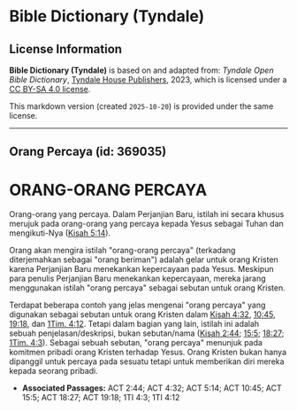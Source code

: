 # Bible Dictionary (Tyndale)

## License Information

**Bible Dictionary (Tyndale)** is based on and adapted from: _Tyndale Open Bible Dictionary_, [Tyndale House Publishers](https://tyndaleopenresources.com/), 2023, which is licensed under a [CC BY-SA 4.0 license](https://creativecommons.org/licenses/by-sa/4.0/legalcode.en).

This markdown version (created `2025-10-20`) is provided under the same license.



--------------------------------

## Orang Percaya (id: 369035)

ORANG\-ORANG PERCAYA
====================

Orang\-orang yang percaya. Dalam Perjanjian Baru, istilah ini secara khusus merujuk pada orang\-orang yang percaya kepada Yesus sebagai Tuhan dan mengikuti\-Nya ([Kisah 5:14](https://ref.ly/Acts5:14)). 

Orang akan mengira istilah "orang\-orang percaya" (terkadang diterjemahkan sebagai "orang beriman") adalah gelar untuk orang Kristen karena Perjanjian Baru menekankan kepercayaan pada Yesus. Meskipun para penulis Perjanjian Baru menekankan kepercayaan, mereka jarang menggunakan istilah "orang percaya" sebagai sebutan untuk orang Kristen. 

Terdapat beberapa contoh yang jelas mengenai "orang percaya" yang digunakan sebagai sebutan untuk orang Kristen dalam [Kisah 4:32](https://ref.ly/Acts4:32), [10:45](https://ref.ly/Acts10:45), [19:18](https://ref.ly/Acts19:18), dan [1Tim. 4:12](https://ref.ly/1Tim4:12). Tetapi dalam bagian yang lain, istilah ini adalah sebuah penjelasan/deskripsi, bukan sebutan/nama ([Kisah 2:44](https://ref.ly/Acts2:44); [15:5](https://ref.ly/Acts15:5); [18:27](https://ref.ly/Acts18:27); [1Tim. 4:3](https://ref.ly/1Tim4:3)). Sebagai sebuah sebutan, "orang percaya" menunjuk pada komitmen pribadi orang Kristen terhadap Yesus. Orang Kristen bukan hanya dipanggil untuk percaya pada sesuatu tetapi untuk memberikan diri mereka kepada seorang pribadi.

* **Associated Passages:** ACT 2:44; ACT 4:32; ACT 5:14; ACT 10:45; ACT 15:5; ACT 18:27; ACT 19:18; 1TI 4:3; 1TI 4:12

